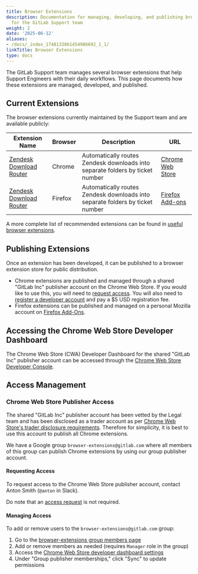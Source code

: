 ```yaml
---
title: Browser Extensions
description: Documentation for managing, developing, and publishing browser extensions
  for the GitLab Support team
weight: 2
date: '2025-06-12'
aliases:
- /docs/_index_1748133861454986692_1_1/
linkTitle: Browser Extensions
type: docs
---
```


The GitLab Support team manages several browser extensions that help Support Engineers with their daily workflows. This page documents how these extensions are managed, developed, and published.

## Current Extensions

The browser extensions currently maintained by the Support team and are available publicly:

| Extension Name | Browser | Description | URL |
|---------------|---------|------------|------|
| [Zendesk Download Router](https://gitlab.com/gitlab-com/support/toolbox/zd-dl-router) | Chrome | Automatically routes Zendesk downloads into separate folders by ticket number | [Chrome Web Store](https://chromewebstore.google.com/detail/zendesk-download-router/pgfhacdbkdeppdjgighdeejjfneifkml) |
| [Zendesk Download Router](https://gitlab.com/gitlab-com/support/toolbox/zd-dl-router) | Firefox | Automatically routes Zendesk downloads into separate folders by ticket number | [Firefox Add-ons](https://addons.mozilla.org/en-US/firefox/addon/zendesk-download-router/) |

A more complete list of recommended extensions can be found in [useful browser extensions](../engineering/_index.md#useful-browser-extensions).

## Publishing Extensions

Once an extension has been developed, it can be published to a browser extension store for public distribution.

- Chrome extensions are published and managed through a shared "GitLab Inc" publisher account on the Chrome Web Store. If you would like to use this, you will need to [request access](#requesting-access). You will also need to [register a developer account](https://developer.chrome.com/docs/webstore/register) and pay a $5 USD registration fee.
- Firefox extensions can be published and managed on a personal Mozilla account on [Firefox Add-Ons](https://addons.mozilla.org/en-GB/firefox/).

## Accessing the Chrome Web Store Developer Dashboard

The Chrome Web Store (CWA) Developer Dashboard for the shared "GitLab Inc" publisher account can be accessed through the [Chrome Web Store Developer Console](https://chrome.google.com/webstore/devconsole/5df5edac-ebab-45e2-9001-f6fb6fec07af).

## Access Management

### Chrome Web Store Publisher Access

The shared "GitLab Inc" publisher account has been vetted by the Legal team and has been disclosed as a trader account as per [Chrome Web Store's trader disclosure requirements](https://developer.chrome.com/docs/webstore/program-policies/trader-disclosure). Therefore for simplicity, it is best to use this account to publish all Chrome extensions.

We have a Google group `browser-extensions@gitlab.com` where all members of this group can publish Chrome extensions by using our group publisher account.

#### Requesting Access

To request access to the Chrome Web Store publisher account, contact Anton Smith (`@anton` in Slack).

Do note that an [access request](../../it/end-user-services/onboarding-access-requests/access-requests/_index.md) is not required.

#### Managing Access

To add or remove users to the `browser-extensions@gitlab.com` group:

1. Go to the [browser-extensions group members page](https://groups.google.com/a/gitlab.com/g/browser-extensions/members)
2. Add or remove members as needed (requires `Manager` role in the group)
3. Access the [Chrome Web Store developer dashboard settings](https://chrome.google.com/webstore/devconsole/5df5edac-ebab-45e2-9001-f6fb6fec07af/settings)
4. Under "Group publisher memberships," click "Sync" to update permissions
